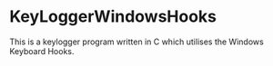 # KeyLoggerWindowsHooks
This is a keylogger program written in C which utilises the Windows Keyboard Hooks.
